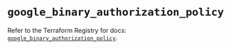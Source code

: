 # `google_binary_authorization_policy`

Refer to the Terraform Registry for docs: [`google_binary_authorization_policy`](https://registry.terraform.io/providers/hashicorp/google/6.18.1/docs/resources/binary_authorization_policy).
